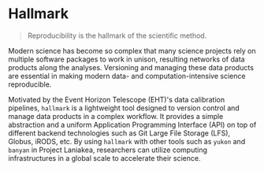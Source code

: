 # Hallmark

> Reproducibility is the hallmark of the scientific method.

Modern science has become so complex that many science projects rely
on multiple software packages to work in unison, resulting networks of
data products along the analyses.
Versioning and managing these data products are essential in making
modern data- and computation-intensive science reproducible.

Motivated by the Event Horizon Telescope (EHT)'s data calibration
pipelines, `hallmark` is a lightweight tool designed to version
control and manage data products in a complex workflow.
It provides a simple abstraction and a uniform Application Programming
Interface (API) on top of different backend technologies such as Git
Large File Storage (LFS), Globus, iRODS, etc.
By using `hallmark` with other tools such as `yukon` and `banyan` in
Project Laniakea, researchers can utilize computing infrastructures in
a global scale to accelerate their science.
